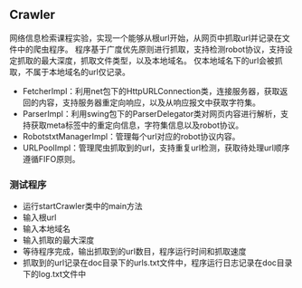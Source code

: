 ## Crawler
网络信息检索课程实验，实现一个能够从根url开始，从网页中抓取url并记录在文件中的爬虫程序。
程序基于广度优先原则进行抓取，支持检测robot协议，支持设定抓取的最大深度，抓取文件类型，以及本地域名。
仅本地域名下的url会被抓取，不属于本地域名的url仅记录。
* FetcherImpl：利用net包下的HttpURLConnection类，连接服务器，获取返回的内容，支持服务器重定向响应，以及从响应报文中获取字符集。
* ParserImpl：利用swing包下的ParserDelegator类对网页内容进行解析，支持获取meta标签中的重定向信息，字符集信息以及robot协议。
* RobotstxtManagerImpl：管理每个url对应的robot协议内容。
* URLPoolImpl：管理爬虫抓取到的url，支持重复url检测，获取待处理url顺序遵循FIFO原则。
### 测试程序
* 运行startCrawler类中的main方法
* 输入根url
* 输入本地域名
* 输入抓取的最大深度
* 等待程序完成，输出抓取到的url数目，程序运行时间和抓取速度
* 抓取到的url记录在doc目录下的urls.txt文件中，程序运行日志记录在doc目录下的log.txt文件中


